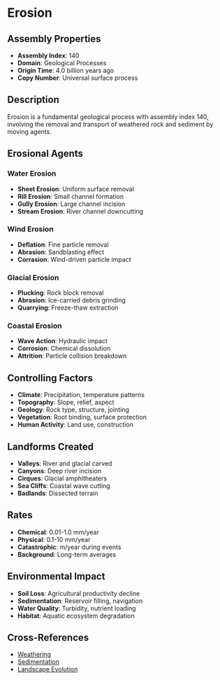 # Erosion

## Assembly Properties
- **Assembly Index**: 140
- **Domain**: Geological Processes
- **Origin Time**: 4.0 billion years ago
- **Copy Number**: Universal surface process

## Description
Erosion is a fundamental geological process with assembly index 140, involving the removal and transport of weathered rock and sediment by moving agents.

## Erosional Agents
### Water Erosion
- **Sheet Erosion**: Uniform surface removal
- **Rill Erosion**: Small channel formation
- **Gully Erosion**: Large channel incision
- **Stream Erosion**: River channel downcutting

### Wind Erosion
- **Deflation**: Fine particle removal
- **Abrasion**: Sandblasting effect
- **Corrasion**: Wind-driven particle impact

### Glacial Erosion
- **Plucking**: Rock block removal
- **Abrasion**: Ice-carried debris grinding
- **Quarrying**: Freeze-thaw extraction

### Coastal Erosion
- **Wave Action**: Hydraulic impact
- **Corrosion**: Chemical dissolution
- **Attrition**: Particle collision breakdown

## Controlling Factors
- **Climate**: Precipitation, temperature patterns
- **Topography**: Slope, relief, aspect
- **Geology**: Rock type, structure, jointing
- **Vegetation**: Root binding, surface protection
- **Human Activity**: Land use, construction

## Landforms Created
- **Valleys**: River and glacial carved
- **Canyons**: Deep river incision
- **Cirques**: Glacial amphitheaters
- **Sea Cliffs**: Coastal wave cutting
- **Badlands**: Dissected terrain

## Rates
- **Chemical**: 0.01-1.0 mm/year
- **Physical**: 0.1-10 mm/year
- **Catastrophic**: m/year during events
- **Background**: Long-term averages

## Environmental Impact
- **Soil Loss**: Agricultural productivity decline
- **Sedimentation**: Reservoir filling, navigation
- **Water Quality**: Turbidity, nutrient loading
- **Habitat**: Aquatic ecosystem degradation

## Cross-References
- [Weathering](/domains/geological/processes/weathering.md)
- [Sedimentation](/domains/geological/processes/sedimentation.md)
- [Landscape Evolution](/domains/geological/processes/landscape_evolution.md)